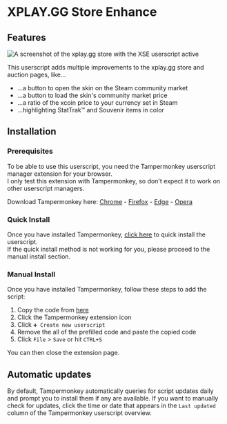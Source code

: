 # XPLAY.GG Store Enhance

## Features

![A screenshot of the xplay.gg store with the XSE userscript active](https://i.ibb.co/NKG8Jfz/XSE-Features-1.png)

This userscript adds multiple improvements to the xplay.gg store and auction pages, like...

- ...a button to open the skin on the Steam community market
- ...a button to load the skin's community market price
- ...a ratio of the xcoin price to your currency set in Steam
- ...highlighting StatTrak™ and Souvenir items in color

## Installation

### Prerequisites

To be able to use this userscript, you need the Tampermonkey userscript manager extension for your browser.  
I only test this extension with Tampermonkey, so don't expect it to work on other userscript managers.

Download Tampermonkey here: [Chrome](https://chrome.google.com/webstore/detail/tampermonkey/dhdgffkkebhmkfjojejmpbldmpobfkfo) - [Firefox](https://addons.mozilla.org/en-US/firefox/addon/tampermonkey/) - [Edge](https://microsoftedge.microsoft.com/addons/detail/tampermonkey/iikmkjmpaadaobahmlepeloendndfphd) - [Opera](https://addons.opera.com/en/extensions/details/tampermonkey-beta/)

### Quick Install

Once you have installed Tampermonkey, [click here](https://github.com/ERisberg/xplay-store-enhance/raw/main/xplay-store-enhance.user.js) to quick install the userscript.  
If the quick install method is not working for you, please proceed to the manual install section.

### Manual Install

Once you have installed Tampermonkey, follow these steps to add the script:

1. Copy the code from [here](https://raw.githubusercontent.com/ERisberg/xplay-store-enhance/main/script.js)
2. Click the Tampermonkey extension icon
3. Click `➕ Create new userscript`
4. Remove the all of the prefilled code and paste the copied code
5. Click `File` > `Save` or hit `CTRL+S`

You can then close the extension page.

## Automatic updates

By default, Tampermonkey automatically queries for script updates daily and prompt you to install them if any are available. If you want to manually check for updates, click the time or date that appears in the `Last updated` column of the Tampermonkey userscript overview.
